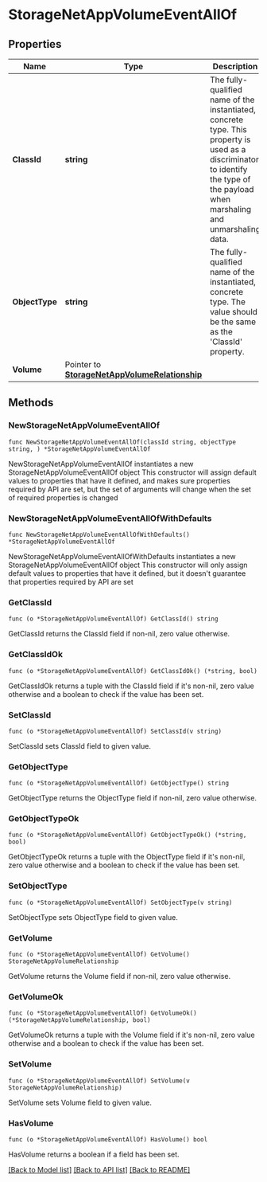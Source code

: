 # StorageNetAppVolumeEventAllOf

## Properties

Name | Type | Description | Notes
------------ | ------------- | ------------- | -------------
**ClassId** | **string** | The fully-qualified name of the instantiated, concrete type. This property is used as a discriminator to identify the type of the payload when marshaling and unmarshaling data. | [default to "storage.NetAppVolumeEvent"]
**ObjectType** | **string** | The fully-qualified name of the instantiated, concrete type. The value should be the same as the &#39;ClassId&#39; property. | [default to "storage.NetAppVolumeEvent"]
**Volume** | Pointer to [**StorageNetAppVolumeRelationship**](storage.NetAppVolume.Relationship.md) |  | [optional] 

## Methods

### NewStorageNetAppVolumeEventAllOf

`func NewStorageNetAppVolumeEventAllOf(classId string, objectType string, ) *StorageNetAppVolumeEventAllOf`

NewStorageNetAppVolumeEventAllOf instantiates a new StorageNetAppVolumeEventAllOf object
This constructor will assign default values to properties that have it defined,
and makes sure properties required by API are set, but the set of arguments
will change when the set of required properties is changed

### NewStorageNetAppVolumeEventAllOfWithDefaults

`func NewStorageNetAppVolumeEventAllOfWithDefaults() *StorageNetAppVolumeEventAllOf`

NewStorageNetAppVolumeEventAllOfWithDefaults instantiates a new StorageNetAppVolumeEventAllOf object
This constructor will only assign default values to properties that have it defined,
but it doesn't guarantee that properties required by API are set

### GetClassId

`func (o *StorageNetAppVolumeEventAllOf) GetClassId() string`

GetClassId returns the ClassId field if non-nil, zero value otherwise.

### GetClassIdOk

`func (o *StorageNetAppVolumeEventAllOf) GetClassIdOk() (*string, bool)`

GetClassIdOk returns a tuple with the ClassId field if it's non-nil, zero value otherwise
and a boolean to check if the value has been set.

### SetClassId

`func (o *StorageNetAppVolumeEventAllOf) SetClassId(v string)`

SetClassId sets ClassId field to given value.


### GetObjectType

`func (o *StorageNetAppVolumeEventAllOf) GetObjectType() string`

GetObjectType returns the ObjectType field if non-nil, zero value otherwise.

### GetObjectTypeOk

`func (o *StorageNetAppVolumeEventAllOf) GetObjectTypeOk() (*string, bool)`

GetObjectTypeOk returns a tuple with the ObjectType field if it's non-nil, zero value otherwise
and a boolean to check if the value has been set.

### SetObjectType

`func (o *StorageNetAppVolumeEventAllOf) SetObjectType(v string)`

SetObjectType sets ObjectType field to given value.


### GetVolume

`func (o *StorageNetAppVolumeEventAllOf) GetVolume() StorageNetAppVolumeRelationship`

GetVolume returns the Volume field if non-nil, zero value otherwise.

### GetVolumeOk

`func (o *StorageNetAppVolumeEventAllOf) GetVolumeOk() (*StorageNetAppVolumeRelationship, bool)`

GetVolumeOk returns a tuple with the Volume field if it's non-nil, zero value otherwise
and a boolean to check if the value has been set.

### SetVolume

`func (o *StorageNetAppVolumeEventAllOf) SetVolume(v StorageNetAppVolumeRelationship)`

SetVolume sets Volume field to given value.

### HasVolume

`func (o *StorageNetAppVolumeEventAllOf) HasVolume() bool`

HasVolume returns a boolean if a field has been set.


[[Back to Model list]](../README.md#documentation-for-models) [[Back to API list]](../README.md#documentation-for-api-endpoints) [[Back to README]](../README.md)


